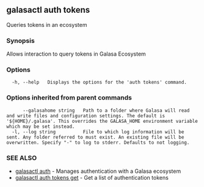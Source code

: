 ## galasactl auth tokens

Queries tokens in an ecosystem

### Synopsis

Allows interaction to query tokens in Galasa Ecosystem

### Options

```
  -h, --help   Displays the options for the 'auth tokens' command.
```

### Options inherited from parent commands

```
      --galasahome string   Path to a folder where Galasa will read and write files and configuration settings. The default is '${HOME}/.galasa'. This overrides the GALASA_HOME environment variable which may be set instead.
  -l, --log string          File to which log information will be sent. Any folder referred to must exist. An existing file will be overwritten. Specify "-" to log to stderr. Defaults to not logging.
```

### SEE ALSO

* [galasactl auth](galasactl_auth.md)	 - Manages authentication with a Galasa ecosystem
* [galasactl auth tokens get](galasactl_auth_tokens_get.md)	 - Get a list of authentication tokens

